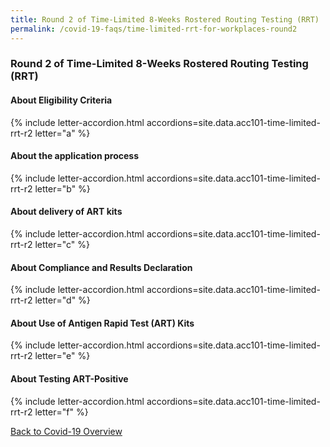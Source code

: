 ```yaml
---
title: Round 2 of Time-Limited 8-Weeks Rostered Routing Testing (RRT) 
permalink: /covid-19-faqs/time-limited-rrt-for-workplaces-round2
---
```


### Round 2 of Time-Limited 8-Weeks Rostered Routing Testing (RRT) 

#### About Eligibility Criteria

{% include letter-accordion.html accordions=site.data.acc101-time-limited-rrt-r2 letter="a" %}

#### About the application process 

{% include letter-accordion.html accordions=site.data.acc101-time-limited-rrt-r2 letter="b" %}

#### About delivery of ART kits

{% include letter-accordion.html accordions=site.data.acc101-time-limited-rrt-r2 letter="c" %}

#### About Compliance and Results Declaration 

{% include letter-accordion.html accordions=site.data.acc101-time-limited-rrt-r2 letter="d" %}

#### About Use of Antigen Rapid Test (ART) Kits

{% include letter-accordion.html accordions=site.data.acc101-time-limited-rrt-r2 letter="e" %}

#### About Testing ART-Positive

{% include letter-accordion.html accordions=site.data.acc101-time-limited-rrt-r2 letter="f" %}

[Back to Covid-19 Overview](/covid/)

<script src="/jquery/jquery.min.js"></script>
<script src="/jquery/resize-tables.js"></script>
